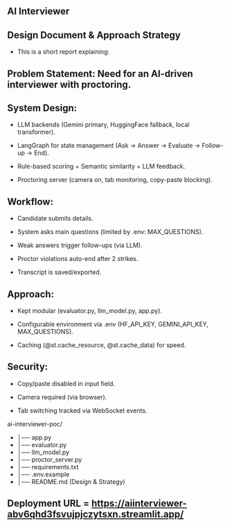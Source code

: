 ## AI Interviewer

## Design Document & Approach Strategy

* This is a short report explaining:

## Problem Statement: Need for an AI-driven interviewer with proctoring.

## System Design:

* LLM backends (Gemini primary, HuggingFace fallback, local transformer).

* LangGraph for state management (Ask → Answer → Evaluate → Follow-up → End).

* Rule-based scoring + Semantic similarity + LLM feedback.

* Proctoring server (camera on, tab monitoring, copy-paste blocking).

## Workflow:

* Candidate submits details.

* System asks main questions (limited by .env: MAX_QUESTIONS).

* Weak answers trigger follow-ups (via LLM).

* Proctor violations auto-end after 2 strikes.

* Transcript is saved/exported.

## Approach:

* Kept modular (evaluator.py, llm_model.py, app.py).

* Configurable environment via .env (HF_API_KEY, GEMINI_API_KEY, MAX_QUESTIONS).

* Caching (@st.cache_resource, @st.cache_data) for speed.

## Security:

* Copy/paste disabled in input field.

* Camera required (via browser).

* Tab switching tracked via WebSocket events.

ai-interviewer-poc/
* │── app.py
* │── evaluator.py
* │── llm_model.py
* │── proctor_server.py
* │── requirements.txt
* │── .env.example
* │── README.md  (Design & Strategy)

## Deployment URL = https://aiinterviewer-abv6qhd3fsvujpjczytsxn.streamlit.app/
